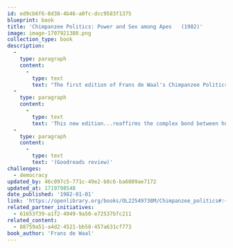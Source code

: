```yaml
---
id: ed9cb6f6-8d38-4b46-a0fc-dcc9583f1375
blueprint: book
title: 'Chimpanzee Politics: Power and Sex among Apes   (1982)'
image: image-1707921380.png
collection_type: book
description:
  -
    type: paragraph
    content:
      -
        type: text
        text: "The first edition of Frans de Waal's Chimpanzee Politics was acclaimed not only by primatologists for its scientific achievement but also by a much broader audience of politicians, business leaders, and social psychologists for its remarkable insights into very basic human needs and behaviors. "
  -
    type: paragraph
    content:
      -
        type: text
        text: 'This new edition...reaffirms the complex bond between humans and their closest living relatives. As we watch the chimpanzees of Arnhem behave in ways we recognize from Machiavelli (and from the nightly news), de Waal reminds us again that the roots of politics are older than humanity.'
  -
    type: paragraph
    content:
      -
        type: text
        text: '(Goodreads review)'
challenges:
  - democracy
updated_by: 46c097c5-771c-49e2-b8c6-ba6009ae7172
updated_at: 1719798548
date_published: '1982-01-01'
link: 'https://openlibrary.org/books/OL22549738M/Chimpanzee_politics#:~:text=Chimpanzee%20Politics%3A%20Power%20and%20Sex%20among%20Apes%20August,Paperback%20in%20English%20-%2025th%20anniversary%20edition%20edition'
related_partner_initiatives:
  - 61653f39-a1f2-4949-9a50-e72537bfc211
related_content:
  - 88759a51-a4d2-4521-bb58-457a631cf773
book_author: 'Frans de Waal'
---
```

